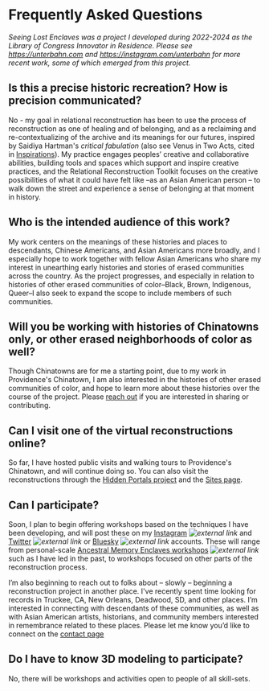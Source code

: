 # Frequently Asked Questions

_Seeing Lost Enclaves was a project I developed during 2022-2024 as the Library of Congress Innovator in Residence. Please see https://unterbahn.com and https://instagram.com/unterbahn for more recent work, some of which emerged from this project._

## Is this a precise historic recreation? How is precision communicated?

No - my goal in relational reconstruction has been to use the process of reconstruction as one of healing and of belonging, and as a reclaiming and re-contextualizing of the archive and its meanings for our futures, inspired by Saidiya Hartman's _critical fabulation_ (also see Venus in Two Acts, cited in [Inspirations](inspirations.md)). My practice engages peoples’ creative and collaborative abilities, building tools and spaces which support and inspire creative practices, and the Relational Reconstruction Toolkit focuses on the creative possibilities of what it could have felt like –as an Asian American person – to walk down the street and experience a sense of belonging at that moment in history.

## Who is the intended audience of this work? 

My work centers on the meanings of these histories and places to descendants, Chinese Americans, and Asian Americans more broadly, and I especially hope to work together with fellow Asian Americans who share my interest in unearthing early histories and stories of erased communities across the country. As the project progresses, and especially in relation to histories of other erased communities of color–Black, Brown, Indigenous, Queer–I also seek to expand the scope to include members of such communities.

## Will you be working with histories of Chinatowns only, or other erased neighborhoods of color as well?

Though Chinatowns are for me a starting point, due to my work in Providence's Chinatown, I am also interested in the histories of other erased communities of color, and hope to learn more about these histories over the course of the project. Please [reach out](contact.md) if you are interested in sharing or contributing.

## Can I visit one of the virtual reconstructions online?

So far, I have hosted public visits and walking tours to Providence's Chinatown, and will continue doing so. You can also visit the reconstructions through the [Hidden Portals project](https://hiddenportals.org) and the [Sites page](sites).

## Can I participate? 

Soon, I plan to begin offering workshops based on the techniques I have been developing, and will post these on my [Instagram](https://instagram.com/unterbahn) *![external link](../images/external-link.gif)* and [Twitter](https://twitter.com/jywarren) *![external link](../images/external-link.gif)* or [Bluesky](https://bsky.app/profile/jywarren.bsky.social) *![external link](../images/external-link.gif)* accounts. These will range from personal-scale [Ancestral Memory Enclaves workshops](https://unterbahn.com/2022/07/07/enclaves/) *![external link](../images/external-link.gif)* such as I have led in the past, to workshops focused on other parts of the reconstruction process.

I’m also beginning to reach out to folks about – slowly – beginning a reconstruction project in another place. I've recently spent time looking for records in Truckee, CA, New Orleans, Deadwood, SD, and other places. I’m interested in connecting with descendants of these communities, as well as with Asian American artists, historians, and community members interested in remembrance related to these places. Please let me know you’d like to connect on the [contact page](/contact.md)

## Do I have to know 3D modeling to participate?

No, there will be workshops and activities open to people of all skill-sets.

 
